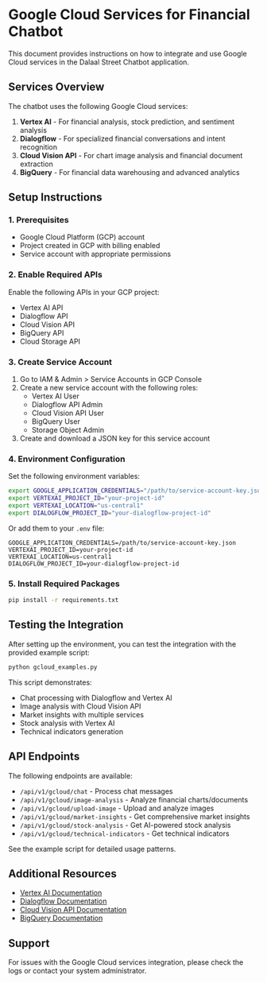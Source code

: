 # Google Cloud Services for Financial Chatbot

This document provides instructions on how to integrate and use Google Cloud services in the Dalaal Street Chatbot application.

## Services Overview

The chatbot uses the following Google Cloud services:

1. **Vertex AI** - For financial analysis, stock prediction, and sentiment analysis
2. **Dialogflow** - For specialized financial conversations and intent recognition
3. **Cloud Vision API** - For chart image analysis and financial document extraction
4. **BigQuery** - For financial data warehousing and advanced analytics

## Setup Instructions

### 1. Prerequisites

- Google Cloud Platform (GCP) account
- Project created in GCP with billing enabled
- Service account with appropriate permissions

### 2. Enable Required APIs

Enable the following APIs in your GCP project:

- Vertex AI API
- Dialogflow API
- Cloud Vision API
- BigQuery API
- Cloud Storage API

### 3. Create Service Account

1. Go to IAM & Admin > Service Accounts in GCP Console
2. Create a new service account with the following roles:
   - Vertex AI User
   - Dialogflow API Admin
   - Cloud Vision API User
   - BigQuery User
   - Storage Object Admin
3. Create and download a JSON key for this service account

### 4. Environment Configuration

Set the following environment variables:

```bash
export GOOGLE_APPLICATION_CREDENTIALS="/path/to/service-account-key.json"
export VERTEXAI_PROJECT_ID="your-project-id"
export VERTEXAI_LOCATION="us-central1"
export DIALOGFLOW_PROJECT_ID="your-dialogflow-project-id"
```

Or add them to your `.env` file:

```
GOOGLE_APPLICATION_CREDENTIALS=/path/to/service-account-key.json
VERTEXAI_PROJECT_ID=your-project-id
VERTEXAI_LOCATION=us-central1
DIALOGFLOW_PROJECT_ID=your-dialogflow-project-id
```

### 5. Install Required Packages

```bash
pip install -r requirements.txt
```

## Testing the Integration

After setting up the environment, you can test the integration with the provided example script:

```bash
python gcloud_examples.py
```

This script demonstrates:
- Chat processing with Dialogflow and Vertex AI
- Image analysis with Cloud Vision API
- Market insights with multiple services
- Stock analysis with Vertex AI
- Technical indicators generation

## API Endpoints

The following endpoints are available:

- `/api/v1/gcloud/chat` - Process chat messages
- `/api/v1/gcloud/image-analysis` - Analyze financial charts/documents
- `/api/v1/gcloud/upload-image` - Upload and analyze images
- `/api/v1/gcloud/market-insights` - Get comprehensive market insights
- `/api/v1/gcloud/stock-analysis` - Get AI-powered stock analysis
- `/api/v1/gcloud/technical-indicators` - Get technical indicators

See the example script for detailed usage patterns.

## Additional Resources

- [Vertex AI Documentation](https://cloud.google.com/vertex-ai/docs)
- [Dialogflow Documentation](https://cloud.google.com/dialogflow/docs)
- [Cloud Vision API Documentation](https://cloud.google.com/vision/docs)
- [BigQuery Documentation](https://cloud.google.com/bigquery/docs)

## Support

For issues with the Google Cloud services integration, please check the logs or contact your system administrator.
